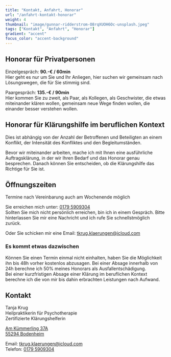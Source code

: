 ```yaml
---
title: "Kontakt, Anfahrt, Honorar"
url: "/anfahrt-kontakt-honorar"
weight: 4
thumbnail: "image/gunnar-ridderstrom-O8rqXUOH6Oc-unsplash.jpeg"
tags: ["Kontakt", "Anfahrt", "Honorar"]
gradient: "accent"
focus_color: "accent-background"
---
```


## Honorar für Privatpersonen

Einzelgespräch: **90.-€ / 60min**   
Hier geht es nur um Sie und Ihr Anliegen, hier suchen wir gemeinsam nach Lösungswegen, die für Sie stimmig sind.

Paargespräch: **135.-€ / 90min**  
Hier kommen Sie zu zweit, als Paar, als Kollegen, als Geschwister, die etwas miteinander klären wollen, gemeinsam neue Wege finden wollen, die einander besser verstehen wollen.


## Honorar für Klärungshilfe im beruflichen Kontext

Dies ist abhängig von der Anzahl der Betroffenen und Beteiligten an einem Konflikt,
der Intensität des Konfliktes und den Begleitumständen.

Bevor wir miteinander arbeiten, mache ich mit Ihnen eine ausführliche Auftragsklärung, in der wir Ihren Bedarf und das Honorar genau besprechen. Danach können Sie entscheiden, ob die Klärungshilfe das Richtige für Sie ist.

## Öffnungszeiten

Termine nach Vereinbarung
auch am Wochenende möglich

Sie erreichen mich unter: <a href="tel:+491795909304">0179 5909304</a>  
Sollten Sie mich nicht persönlich erreichen, bin ich in einem Gespräch. Bitte hinterlassen Sie mir eine Nachricht und ich rufe Sie schnellstmöglich zurück.  

Oder Sie schicken mir eine Email: <a href="mailto:tkrug.klaerungen@icloud.com">tkrug.klaerungen@icloud.com</a>

### Es kommt etwas dazwischen

Können Sie einen Termin einmal nicht einhalten, haben Sie die Möglichkeit ihn bis 48h vorher kostenlos abzusagen. Bei einer Absage innerhalb von 24h berechne ich 50% meines Honorars als Ausfallentschädigung.  
Bei einer kurzfristigen Absage einer Klärung im beruflichen Kontext berechne ich die von mir bis dahin erbrachten Leistungen nach Aufwand.


## Kontakt

Tanja Krug  
Heilpraktikerin für Psychotherapie  
Zertifizierte Klärungshelferin  

<a href="https://maps.app.goo.gl/fpQWh9Xz5tjokzm78"  target="_blank">Am Kümmerling 37A  
55294 Bodenheim  </a>

Email: <a href="mailto:tkrug.klaerungen@icloud.com">tkrug.klaerungen@icloud.com</a>  
Telefon: <a href="tel:+491795909304">0179 5909304</a>  

